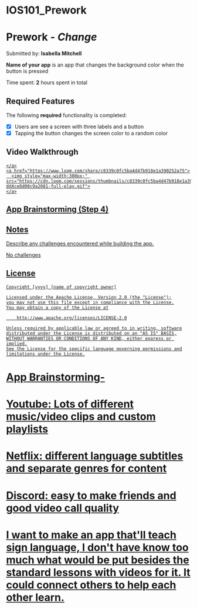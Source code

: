 # IOS101_Prework

# Prework - *Change*

Submitted by: **Isabella Mitchell**

**Name of your app** is an app that changes the background color when the button is pressed 

Time spent: **2** hours spent in total

## Required Features

The following **required** functionality is completed:

- [X] Users are see a screen with three labels and a button
- [X] Tapping the button changes the screen color to a random color
 
## Video Walkthrough
<div>
    <a href="https://www.loom.com/share/c8339c0fc5ba4d47b918e1a390252a75">

    </a>
    <a href="https://www.loom.com/share/c8339c0fc5ba4d47b918e1a390252a75">
      <img style="max-width:300px;" src="https://cdn.loom.com/sessions/thumbnails/c8339c0fc5ba4d47b918e1a390252a75-dd4ce8d00c9a2081-full-play.gif">
    </a>
  </div>

## App Brainstorming (Step 4)

## Notes

Describe any challenges encountered while building the app.

No challenges

## License

    Copyright [yyyy] [name of copyright owner]

    Licensed under the Apache License, Version 2.0 (the "License");
    you may not use this file except in compliance with the License.
    You may obtain a copy of the License at

        http://www.apache.org/licenses/LICENSE-2.0

    Unless required by applicable law or agreed to in writing, software
    distributed under the License is distributed on an "AS IS" BASIS,
    WITHOUT WARRANTIES OR CONDITIONS OF ANY KIND, either express or implied.
    See the License for the specific language governing permissions and
    limitations under the License.

# App Brainstorming-
# Youtube:  Lots of different music/video clips and custom playlists
# Netflix: different language subtitles and separate genres for content
# Discord: easy to make friends and good video call quality



# I want to make an app that'll teach sign language, I don't have know too much what would be put besides the standard lessons with videos for it. It could connect others to help each other learn.

